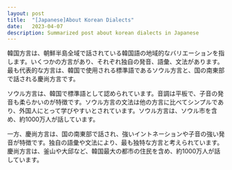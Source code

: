 ```yaml
---
layout: post
title:  "[Japanese]About Korean Dialects"
date:   2023-04-07
description: Summarized post about korean dialects in Japanese
---
```


韓国方言は、朝鮮半島全域で話されている韓国語の地域的なバリエーションを指します。いくつかの方言があり、それぞれ独自の発音、語彙、文法があります。最も代表的な方言は、韓国で使用される標準語であるソウル方言と、国の南東部で話される慶尚方言です。

ソウル方言は、韓国で標準語として認められています。音調は平板で、子音の発音も柔らかいのが特徴です。ソウル方言の文法は他の方言に比べてシンプルであり、外国人にとって学びやすいとされています。ソウル方言は、ソウル市を含め、約1000万人が話しています。

一方、慶尚方言は、国の南東部で話され、強いイントネーションや子音の強い発音が特徴です。独自の語彙や文法により、最も独特な方言と考えられています。慶尚方言は、釜山や大邱など、韓国最大の都市の住民を含め、約1000万人が話しています。